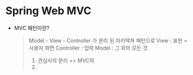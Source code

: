 # Spring Web MVC

* MVC 패턴이란?
  > Model - View - Controller 가 분리 된 아키텍쳐 패턴으로
  > View : 표현 = 사용자 화면
  > Controller : 입력 
  > Model : 그 외의 모든 것
  > 1. 관심사의 분리 => MVC의 
  > 2. 